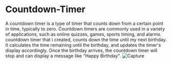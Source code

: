 # Countdown-Timer
A countdown timer is a type of timer that counts down from a certain point in time, typically to zero. Countdown timers are commonly used in a variety of applications, such as online quizzes, games, sports timing, and alarms.
countdown timer that i created, counts down the time until my next birthday. It calculates the time remaining until the birthday, and updates the timer's display accordingly.
Once the birthday arrives, the countdown timer will stop and can display a message like "Happy Birthday".
![Capture](https://user-images.githubusercontent.com/105599585/214328058-a83dfb27-572b-42f7-a53a-8c077ba6b695.JPG)
